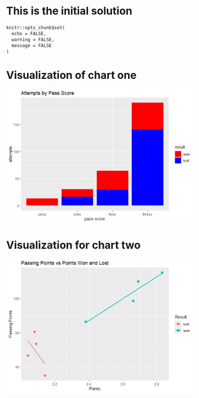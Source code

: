 # This is the initial solution

    knitr::opts_chunk$set(
      echo = FALSE, 
      warning = FALSE, 
      message = FALSE
    )

# Visualization of chart one

![](Yuguang_solution_Project2_files/figure-markdown_strict/chart%201-1.png)

# Visualization for chart two

![](Yuguang_solution_Project2_files/figure-markdown_strict/chart%202-1.png)
